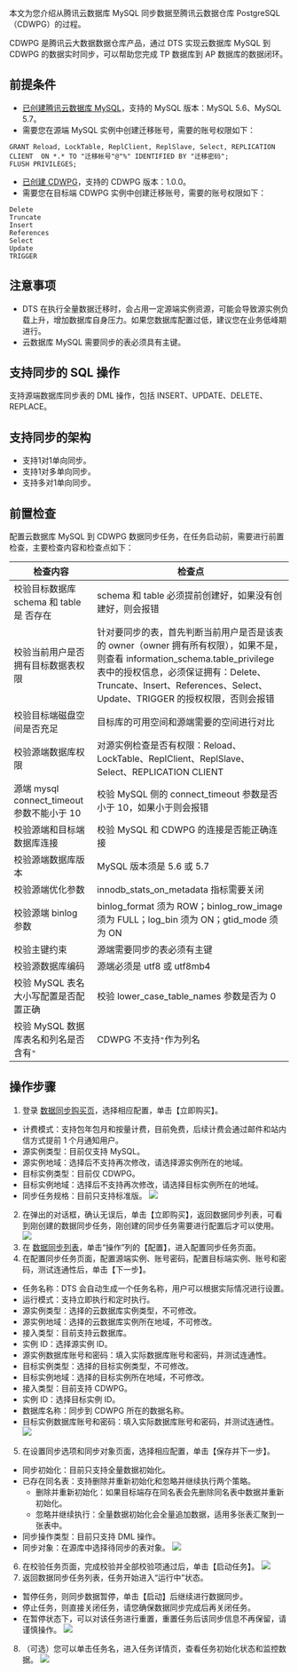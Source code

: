 本文为您介绍从腾讯云数据库 MySQL 同步数据至腾讯云数据仓库 PostgreSQL（CDWPG）的过程。

CDWPG 是腾讯云大数据数据仓库产品，通过 DTS 实现云数据库 MySQL 到 CDWPG 的数据实时同步，可以帮助您完成 TP 数据库到 AP 数据库的数据闭环。

## 前提条件
- [已创建腾讯云数据库 MySQL](https://cloud.tencent.com/document/product/236/46433)，支持的 MySQL 版本：MySQL 5.6、MySQL 5.7。
- 需要您在源端 MySQL 实例中创建迁移账号，需要的账号权限如下：
```
GRANT Reload, LockTable, ReplClient, ReplSlave, Select, REPLICATION CLIENT  ON *.* TO "迁移帐号"@"%" IDENTIFIED BY "迁移密码";
FLUSH PRIVILEGES;
```
- [已创建 CDWPG](https://cloud.tencent.com/document/product/878/31447)，支持的 CDWPG 版本：1.0.0。
- 需要您在目标端 CDWPG 实例中创建迁移账号，需要的账号权限如下：
```
Delete
Truncate
Insert
References
Select
Update
TRIGGER
```

## 注意事项
- DTS 在执行全量数据迁移时，会占用一定源端实例资源，可能会导致源实例负载上升，增加数据库自身压力。如果您数据库配置过低，建议您在业务低峰期进行。
- 云数据库 MySQL 需要同步的表必须具有主键。

## 支持同步的 SQL 操作
支持源端数据库同步表的 DML 操作，包括 INSERT、UPDATE、DELETE、REPLACE。

## 支持同步的架构
- 支持1对1单向同步。
- 支持1对多单向同步。
- 支持多对1单向同步。

## 前置检查 
配置云数据库 MySQL 到 CDWPG 数据同步任务，在任务启动前，需要进行前置检查，主要检查内容和检查点如下：

| 检查内容                            | 检查点                                             |
| ------------------------------ | ------------------------------------------- |
| 校验目标数据库 schema 和 table是 否存在 | schema 和 table 必须提前创建好，如果没有创建好，则会报错 |
| 校验当前用户是否拥有目标数据表权限 | 针对要同步的表，首先判断当前用户是否是该表的 owner（owner 拥有所有权限），如果不是，则查看 information_schema.table_privilege 表中的授权信息，必须保证拥有：Delete、Truncate、Insert、References、Select、Update、TRIGGER 的授权权限，否则会报错 |
| 校验目标端磁盘空间是否充足 | 目标库的可用空间和源端需要的空间进行对比 |
| 校验源端数据库权限 | 对源实例检查是否有权限：Reload、LockTable、ReplClient、ReplSlave、Select、REPLICATION CLIENT |
| 源端 mysql connect_timeout 参数不能小于 10 | 校验 MySQL 侧的 connect_timeout 参数是否小于 10，如果小于则会报错 | 
| 校验源端和目标端数据库连接 | 校验 MySQL 和 CDWPG 的连接是否能正确连接 |
| 校验源端数据库版本	| MySQL 版本须是 5.6 或 5.7 |
| 校验源端优化参数 | innodb_stats_on_metadata 指标需要关闭 |
| 校验源端 binlog 参数 |	binlog_format 须为 ROW；binlog_row_image 须为 FULL；log_bin 须为 ON；gtid_mode 须为 ON |
| 校验主键约束 |	源端需要同步的表必须有主键 |
| 校验源数据库编码	| 源端必须是 utf8 或 utf8mb4 |
| 校验 MySQL 表名大小写配置是否配置正确	| 校验 lower_case_table_names 参数是否为 0 |
| 校验 MySQL 数据库表名和列名是否含有`"`	| CDWPG 不支持`"`作为列名 |

## 操作步骤
1. 登录 [数据同步购买页](https://buy.cloud.tencent.com/dts)，选择相应配置，单击【立即购买】。
 - 计费模式：支持包年包月和按量计费，目前免费，后续计费会通过邮件和站内信方式提前 1 个月通知用户。
 - 源实例类型：目前仅支持 MySQL。
 - 源实例地域：选择后不支持再次修改，请选择源实例所在的地域。
 - 目标实例类型：目前仅 CDWPG。
 - 目标实例地域：选择后不支持再次修改，请选择目标实例所在的地域。
 - 同步任务规格：目前只支持标准版。
![](https://main.qcloudimg.com/raw/38e4ed88b4ec409ad213f991bc0f0274.png)
2. 在弹出的对话框，确认无误后，单击【立即购买】，返回数据同步列表，可看到刚创建的数据同步任务，刚创建的同步任务需要进行配置后才可以使用。
![](https://main.qcloudimg.com/raw/edcdb7fc6c76f9ce77f49757ba7c760d.png)
3. 在 [数据同步列表](https://console.cloud.tencent.com/dts/replication)，单击“操作”列的【配置】，进入配置同步任务页面。
4. 在配置同步任务页面，配置源端实例、账号密码，配置目标端实例、账号和密码，测试连通性后，单击【下一步】。
 - 任务名称：DTS 会自动生成一个任务名称，用户可以根据实际情况进行设置。
 - 运行模式：支持立即执行和定时执行。
 - 源实例类型：选择的云数据库实例类型，不可修改。
 - 源实例地域：选择的云数据库实例所在地域，不可修改。
 - 接入类型：目前支持云数据库。
 - 实例 ID：选择源实例 ID。
 - 源实例数据库账号和密码：填入实际数据库账号和密码，并测试连通性。
 - 目标实例类型：选择的目标实例类型，不可修改。
 - 目标实例地域：选择的目标实例所在地域，不可修改。
 - 接入类型：目前支持 CDWPG。
 - 实例 ID：选择目标实例 ID。
 - 数据库名称：同步到 CDWPG 所在的数据名称。
 - 目标实例数据库账号和密码：填入实际数据库账号和密码，并测试连通性。
![](https://main.qcloudimg.com/raw/5fb32bc78048e1df3c309953b29f5781.png)
5. 在设置同步选项和同步对象页面，选择相应配置，单击【保存并下一步】。
 - 同步初始化：目前只支持全量数据初始化。
 - 已存在同名表：支持删除并重新初始化和忽略并继续执行两个策略。
    - 删除并重新初始化：如果目标端存在同名表会先删除同名表中数据并重新初始化。
    - 忽略并继续执行：全量数据初始化会全量追加数据，适用多张表汇聚到一张表中。
 - 同步操作类型：目前只支持 DML 操作。
 - 同步对象：在源库中选择待同步的表对象。
![](https://main.qcloudimg.com/raw/c1780105f32fdb299e213447881eba92.png)
6. 在校验任务页面，完成校验并全部校验项通过后，单击【启动任务】。
![](https://main.qcloudimg.com/raw/ad39b4d36b88f65afade0dec9a1afc48.png)
7. 返回数据同步任务列表，任务开始进入“运行中”状态。
 - 暂停任务，则同步数据暂停，单击【启动】后继续进行数据同步。
 - 停止任务，则直接关闭任务，请您确保数据同步完成后再关闭任务。
 - 在暂停状态下，可以对该任务进行重置，重置任务后该同步信息不再保留，请谨慎操作。
![](https://main.qcloudimg.com/raw/ef30c9b250284c6e6184fc479228184f.png)
8. （可选）您可以单击任务名，进入任务详情页，查看任务初始化状态和监控数据。
![](https://main.qcloudimg.com/raw/b7c0d14e5309f2756c56fcfee3834700.png)

